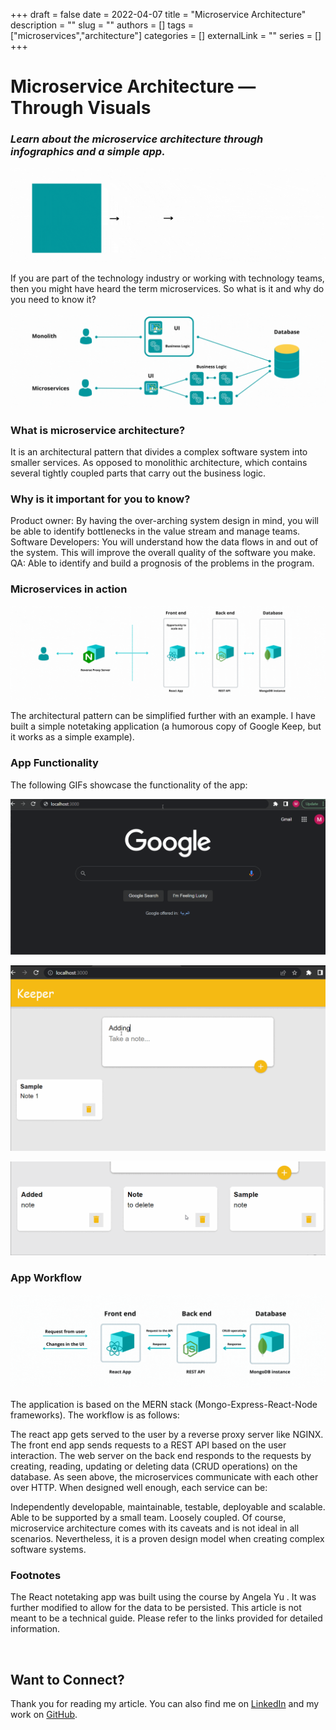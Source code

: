 +++ 
draft = false
date = 2022-04-07
title = "Microservice Architecture"
description = ""
slug = ""
authors = []
tags = ["microservices","architecture"]
categories = []
externalLink = ""
series = []
+++
# Microservice Architecture — Through Visuals
### _Learn about the microservice architecture through infographics and a simple app._

![1.gif](images/1.gif)

If you are part of the technology industry or working with technology teams, then you might have heard the term microservices. So what is it and why do you need to know it?

![2.gif](images/2.gif)

### What is microservice architecture?
It is an architectural pattern that divides a complex software system into smaller services. As opposed to monolithic architecture, which contains several tightly coupled parts that carry out the business logic.

### Why is it important for you to know?
Product owner: By having the over-arching system design in mind, you will be able to identify bottlenecks in the value stream and manage teams.
Software Developers: You will understand how the data flows in and out of the system. This will improve the overall quality of the software you make.
QA: Able to identify and build a prognosis of the problems in the program.

### Microservices in action

![3.gif](images/3.gif)

The architectural pattern can be simplified further with an example. I have built a simple notetaking application (a humorous copy of Google Keep, but it works as a simple example).

### App Functionality
The following GIFs showcase the functionality of the app:

![4.gif](images/4.gif)

![5.gif](images/5.gif)

![6.gif](images/6.gif)

### App Workflow

![7.gif](images/7.gif)

The application is based on the MERN stack (Mongo-Express-React-Node frameworks). The workflow is as follows:

The react app gets served to the user by a reverse proxy server like NGINX.
The front end app sends requests to a REST API based on the user interaction.
The web server on the back end responds to the requests by creating, reading, updating or deleting data (CRUD operations) on the database.
As seen above, the microservices communicate with each other over HTTP. When designed well enough, each service can be:

Independently developable, maintainable, testable, deployable and scalable.
Able to be supported by a small team.
Loosely coupled.
Of course, microservice architecture comes with its caveats and is not ideal in all scenarios. Nevertheless, it is a proven design model when creating complex software systems.

### Footnotes
The React notetaking app was built using the course by 
Angela Yu
. It was further modified to allow for the data to be persisted.
This article is not meant to be a technical guide. Please refer to the links provided for detailed information.

<br>

## Want to Connect?

Thank you for reading my article. You can also find me on [LinkedIn](https://www.linkedin.com/in/mukkundsunjii/) and my work on [GitHub](https://github.com/mukkund1996).
